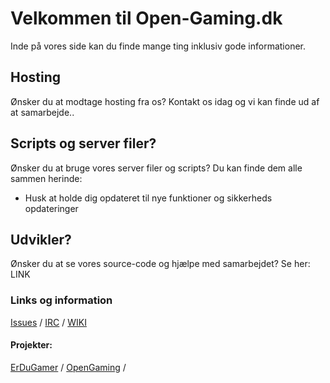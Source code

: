 # Velkommen til Open-Gaming.dk
Inde på vores side kan du finde mange ting inklusiv gode informationer.

## Hosting 
Ønsker du at modtage hosting fra os? 
Kontakt os idag og vi kan finde ud af at samarbejde..

## Scripts og server filer?
Ønsker du at bruge vores server filer og scripts?
Du kan finde dem alle sammen herinde: 
- Husk at holde dig opdateret til nye funktioner og sikkerheds opdateringer

## Udvikler?
Ønsker du at se vores source-code og hjælpe med samarbejdet? 
Se her: LINK

### Links og information
[Issues](https://github.com/JannickHald/open-gaming/issues) / [IRC](https://opengaming.dk/pages/irc.html) /
[WIKI](https://github.com/JannickHald/open-gaming/wiki/Hjem)

#### Projekter:
[ErDuGamer](http://erdugamer.dk) / [OpenGaming](https://opengaming.dk) / 
